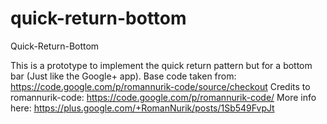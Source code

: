 quick-return-bottom
===================

Quick-Return-Bottom

This is a prototype to implement the quick return pattern but for a bottom bar (Just like the Google+ app).
Base code taken from: https://code.google.com/p/romannurik-code/source/checkout
Credits to romannurik-code: https://code.google.com/p/romannurik-code/
More info here: https://plus.google.com/+RomanNurik/posts/1Sb549FvpJt
